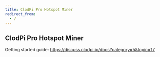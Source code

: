 ```yaml
---
title: ClodPi Pro Hotspot Miner
redirect_from:
  - /
---
```


## ClodPi Pro Hotspot Miner

Getting started guide: https://discuss.clodpi.io/docs?category=5&topic=17
